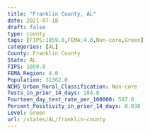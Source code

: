 ```yaml
---
title: "Franklin County, AL"
date: 2021-07-18
draft: false
type: county
tags: [FIPS:1059.0,FEMA:4.0,Non-core,Green]
categories: [AL]
County: Franklin County
State: AL
FIPS: 1059.0
FEMA_Region: 4.0
Population: 31362.0
NCHS_Urban_Rural_Classification: Non-core
Tests_in_prior_14_days: 184.0
Fourteen_day_test_rate_per_100000: 587.0
Percent_Positivity_in_prior_14_days: 0.038
Level: Green
url: /states/AL/franklin-county
---
```




